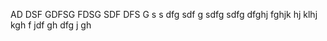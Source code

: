 AD DSF GDFSG FDSG 
SDF 
DFS G
s
s dfg 
sdf g
sdfg 
sdfg 
dfghj
fghjk
hj
klhj
 kgh
 f jdf
 gh 
 dfg j
 gh
